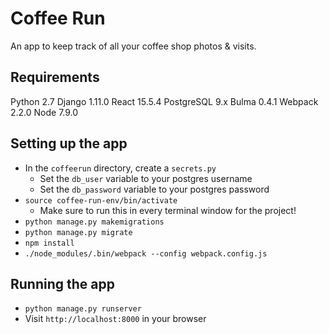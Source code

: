 # Coffee Run

An app to keep track of all your coffee shop photos & visits. 

## Requirements
Python 2.7
Django 1.11.0
React 15.5.4
PostgreSQL 9.x
Bulma 0.4.1
Webpack 2.2.0
Node 7.9.0

## Setting up the app
* In the `coffeerun` directory, create a `secrets.py`
    * Set the `db_user` variable to your postgres username
    * Set the `db_password` variable to your postgres password
* `source coffee-run-env/bin/activate`
    * Make sure to run this in every terminal window for the project!
* `python manage.py makemigrations`
* `python manage.py migrate`
* `npm install`
* `./node_modules/.bin/webpack --config webpack.config.js`

## Running the app
* `python manage.py runserver`
* Visit `http://localhost:8000` in your browser


